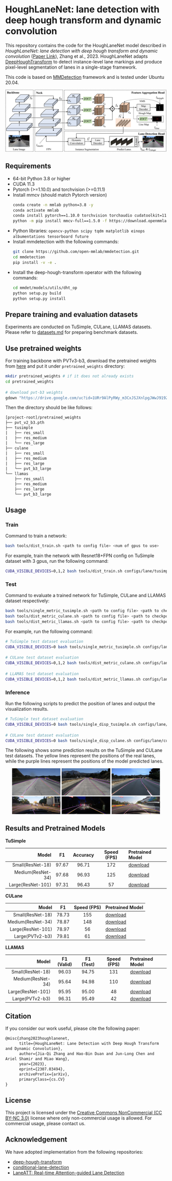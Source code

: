 # HoughLaneNet: lane detection with deep hough transform and dynamic convolution

This repository contains the code for the HoughLaneNet model described in *HoughLaneNet: lane detection with deep hough transform and dynamic convolution* ([Paper Link](https://arxiv.org/pdf/2307.03494.pdf)), Zhang et al., 2023. HoughLaneNet adapts [DeepHoughTransform](https://github.com/Hanqer/deep-hough-transform) to detect instance-level lane markings and produce pixel-level segmentation of lanes in a single-stage framework.

This code is based on [MMDetection](https://github.com/open-mmlab/mmdetection) framework and is tested under Ubuntu 20.04.

![HoughLaneNet](./docs/figure.png)


## Requirements

+ 64-bit Python 3.8 or higher
+ CUDA 11.3
+ Pytorch (>=1.10.0) and torchvision (>=0.11.1)
+ Install mmcv (should match Pytorch version)
  ```bash
  conda create -n mmlab python=3.8 -y
  conda activate mmlab
  conda install pytorch==1.10.0 torchvision torchaudio cudatoolkit=11.3 -c pytorch
  python -m pip install mmcv-full==1.5.0 -f https://download.openmmlab.com/mmcv/dist/cu113/torch1.10/index.html
  ```
+ Python libraries: `opencv-python scipy tqdm matplotlib einops albumentations tensorboard future`
+ Install mmdetection with the following commands:
  ```bash
  git clone https://github.com/open-mmlab/mmdetection.git
  cd mmdetection
  pip install -v -e .
  ```
+ Install the deep-hough-transform operator with the following commands:
  ```bash
  cd mmdet/models/utils/dht_op
  python setup.py build
  python setup.py install
  ```

## Prepare training and evaluation datasets

Experiments are conducted on TuSimple, CULane, LLAMAS datasets. Please refer to [datasets.md](./docs/datasets.md) for preparing benchmark datasets.


## Use pretrained weights

For training backbone with PVTv3-b3, download the pretrained weights from [here](https://drive.google.com/uc?id=1URr9AlPyRWy_m3CxJSJXnlpgJWwJ919Z) and put it under `pretrained_weights` directory:

```bash
mkdir pretrained_weights # if it does not already exists
cd pretrained_weights

# download pvt-b3 weights
gdown "https://drive.google.com/uc?id=1URr9AlPyRWy_m3CxJSJXnlpgJWwJ919Z"
```

Then the directory should be like follows:
```
[project-root]/pretrained_weights
├── pvt_v2_b3.pth
├── tusimple
|   ├── res_small
|   ├── res_medium
|   └── res_large
├── culane
|   ├── res_small
|   ├── res_medium
|   ├── res_large
|   └── pvt_b3_large
└── llamas
    ├── res_small
    ├── res_medium
    ├── res_large
    └── pvt_b3_large
```


## Usage

### Train

Command to train a network:
```bash
bash tools/dist_train.sh <path to config file> <num of gpus to use>
```

For example, train the network with Resnet18+FPN config on TuSimple dataset with 3 gpus, run the following command:
```bash
CUDA_VISIBLE_DEVICES=0,1,2 bash tools/dist_train.sh configs/lane/tusimple_res_small_fpn.py 3 --no-validate
```

### Test

Command to evaluate a trained network for TuSimple, CULane and LLAMAS dataset respectively:
```bash
bash tools/single_metric_tusimple.sh <path to config file> <path to checkpoint file> --eval
bash tools/dist_metric_culane.sh <path to config file> <path to checkpoint file> <num of gpus to use> --eval
bash tools/dist_metric_llamas.sh <path to config file> <path to checkpoint file> <num of gpus to use> --eval
```

For example, run the following command:
```bash
# TuSimple test dataset evaluation
CUDA_VISIBLE_DEVICES=0 bash tools/single_metric_tusimple.sh configs/lane/tusimple_res_small.py ./pretrained_weights/tusimple/res_small/epoch.pth --eval

# CULane test dataset evaluation
CUDA_VISIBLE_DEVICES=0,1,2 bash tools/dist_metric_culane.sh configs/lane/culane_pvt_b3_large.py ./pretrained_weights/culane/pvt_b3_large/epoch.pth 3 --eval

# LLAMAS test dataset evaluation
CUDA_VISIBLE_DEVICES=0,1,2 bash tools/dist_metric_llamas.sh configs/lane/llamas_pvt_b3_large.py ./pretrained_weights/llamas/pvt_b3_large/epoch.pth 3 --eval
```

### Inference

Run the following scripts to predict the position of lanes and output the visualization results.

```bash
# TuSimple test dataset evaluation
CUDA_VISIBLE_DEVICES=0 bash tools/single_disp_tusimple.sh configs/lane/tusimple_res_large.py ./pretrained_weights/tusimple/res_large/epoch.pth --eval --data-dir ./demo/input/ --show-dir ./demo/output/

# CULane test dataset evaluation
CUDA_VISIBLE_DEVICES=0 bash tools/single_disp_culane.sh configs/lane/culane_res_large.py ./pretrained_weights/culane/res_large/epoch.pth --eval --data-dir ./demo/input/ --show-dir ./demo/output/
```

The following shows some prediction results on the TuSimple and CULane test datasets. The yellow lines represent the positions of the real lanes, while the purple lines represent the positions of the model predicted lanes.

<center>
<img src="./demo/output/tusimple/0530_1492627165541605354_0_20.jpg" width="30%"/>
<img src="./demo/output/tusimple/0530_1492626390014458579_0_20.jpg" width="30%"/>
<img src="./demo/output/tusimple/0530_1492626520934288174_0_20.jpg" width="30%"/>
</center>

<center>
<img src="./demo/output/culane/driver_37_30frame_05190703_0347.MP4_00990.jpg" width="30%"/>
<img src="./demo/output/culane/driver_37_30frame_05182007_0315.MP4_02370.jpg" width="30%"/>
<img src="./demo/output/culane/driver_37_30frame_05181432_0203.MP4_01860.jpg" width="30%"/>
</center>


## Results and Pretrained Models

**TuSimple**

Model | F1 | Accuracy | Speed (FPS) | Pretrained Model
---:|:---:|:---:|:---:|:---
Small(ResNet-18) | 97.67 | 96.71 | 172 | [download](https://drive.google.com/uc?id=11E5aUbQJOxPLbJqAqTF36lj9oQp-B2IX)
Medium(ResNet-34) | 97.68 | 96.93 | 125 | [download](https://drive.google.com/uc?id=1GYMb7efj7H3VEMCkg3g4ns9tmFs6U5T7)
Large(ResNet-101) | 97.31 | 96.43 | 57 | [download](https://drive.google.com/uc?id=1j4EidFb-LNl8xvom9zwpPfYSgH1OdwQS)



**CULane**

Model | F1 | Speed (FPS) | Pretrained Model
---:|:---:|:---:|:---
Small(ResNet-18) | 78.73 | 155 | [download](https://drive.google.com/uc?id=1crhZPCE8o8rJbwzxgvOwUBQK5Wc6npr7)
Medium(ResNet-34) | 78.87 | 148 | [download](https://drive.google.com/uc?id=1aV3rLvTXy7-0804lAPPfwmhSXPCIvTD1)
Large(ResNet-101) | 78.97 | 56 | [download](https://drive.google.com/uc?id=13uFHH8ZEfBJ1TF027TW2vr2HwxKJVqtI)
Large(PVTv2-b3) | 79.81 | 61 | [download](https://drive.google.com/uc?id=1NoR-fIK-Lu6EeaR8mmF3DfkLYw4xp1WC) 


**LLAMAS**

Model | F1 (Valid) | F1 (Test) | Speed (FPS) | Pretrained Model
---:|:---:|:---:|:---:|:---
Small(ResNet-18) | 96.03 | 94.75 | 131 | [download](https://drive.google.com/uc?id=14GQF_uPNLrJyk2FFYZicQGN9I3uZjqny)
Medium(ResNet-34) | 95.64 | 94.98 | 110 | [download](https://drive.google.com/uc?id=1LirdPZKG7Y84oxTAlRmhXbM9AXb4Wq7u)
Large(ResNet-101) | 95.95 | 95.00 | 48 | [download](https://drive.google.com/uc?id=15VqTHS7zO4HMDGO3LFC5ihcizs19hOxh)
Large(PVTv2-b3) | 96.31 | 95.49 | 42 | [download](https://drive.google.com/uc?id=1KczPxVSkK-dEXxqobKD7ojvvnzg1p5Sw)


## Citation

If you consider our work useful, please cite the following paper:
```
@misc{zhang2023houghlanenet,
      title={HoughLaneNet: Lane Detection with Deep Hough Transform and Dynamic Convolution}, 
      author={Jia-Qi Zhang and Hao-Bin Duan and Jun-Long Chen and Ariel Shamir and Miao Wang},
      year={2023},
      eprint={2307.03494},
      archivePrefix={arXiv},
      primaryClass={cs.CV}
}
```


## License

This project is licensed under the [Creative Commons NonCommercial (CC BY-NC 3.0)](https://creativecommons.org/licenses/by-nc/3.0/) license where only
non-commercial usage is allowed. For commercial usage, please contact us.


## Acknowledgement

We have adopted implementation from the following repositories:

+ [deep-hough-transform](https://github.com/Hanqer/deep-hough-transform)
+ [conditional-lane-detection](https://github.com/aliyun/conditional-lane-detection)
+ [LaneATT: Real-time Attention-guided Lane Detection](https://github.com/lucastabelini/LaneATT)
